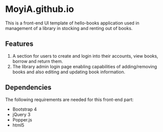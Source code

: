 # MoyiA.github.io

This is a front-end UI template of hello-books application used in management of a library in stocking and renting out of books.

## Features

1. A section for users to create and login into their accounts, view books, borrow and return them. 
2. The library admin login page enabling capabilities of adding/removing books and also editing and updating book information.

## Dependencies
The following requirements are needed for this front-end part:

- Bootstrap 4
- jQuery 3
- Popper.js
- html5


